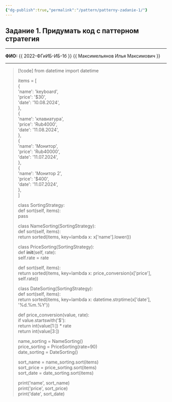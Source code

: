 ```yaml
---
{"dg-publish":true,"permalink":"/pattern/patterny-zadanie-1/"}
---
```


## Задание 1. Придумать код с паттерном стратегия

---

**ФИО:** {{ 2022-ФГиИБ-ИБ-1б }} {{ Максимельянов Илья Максимович }}

---

> [!code]
> 	from datetime import datetime  
> 	  
> 	items = [  
> 		{  
> 			'name': 'keyboard',  
> 			'price': '$30',  
> 			'date': '10.08.2024',  
> 		},  
> 		{  
> 			'name': 'клавиатура',  
> 			'price': 'Rub4000',  
> 			'date': '11.08.2024',  
> 		},  
> 		{  
> 			'name': 'Монитор',  
> 			'price': 'Rub40000',  
> 			'date': '11.07.2024',  
> 		},  
> 		{  
> 			'name': 'Монитор 2',  
> 			'price': '$400',  
> 			'date': '11.07.2024',  
> 		},  
> 	]  
> 	  
> 	  
> 	class SortingStrategy:  
> 		def sort(self, items):  
> 			pass  
> 	  
> 	  
> 	class NameSorting(SortingStrategy):  
> 		def sort(self, items):  
> 			return sorted(items, key=lambda x: x['name'].lower())  
> 	  
> 	  
> 	class PriceSorting(SortingStrategy):  
> 	def __init__(self, rate):  
> 	self.rate = rate  
> 	
> 	def sort(self, items):  
> 		return sorted(items, key=lambda x: price_conversion(x['price'], self.rate))  
> 	  
> 	  
> 	class DateSorting(SortingStrategy):  
> 		def sort(self, items):  
> 			return sorted(items, key=lambda x: datetime.strptime(x['date'], '%d.%m.%Y'))  
> 	  
> 	  
> 	def price_conversion(value, rate):  
> 	if value.startswith('$'):  
> 	return int(value[1:]) * rate  
> 	return int(value[3:])  
> 	  
> 	  
> 	name_sorting = NameSorting()  
> 	price_sorting = PriceSorting(rate=90)  
> 	date_sorting = DateSorting()  
> 	  
> 	sort_name = name_sorting.sort(items)  
> 	sort_price = price_sorting.sort(items)  
> 	sort_date = date_sorting.sort(items)  
> 	  
> 	print('name', sort_name)  
> 	print('price', sort_price)  
> 	print('date', sort_date)